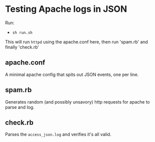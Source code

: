 # Testing Apache logs in JSON

Run:

* `sh run.sh`

This will run `httpd` using the apache.conf here, then run 'spam.rb' and finally 'check.rb'

## apache.conf

A minimal apache config that spits out JSON events, one per line.

## spam.rb

Generates random (and possibly unsavory) http requests for apache to parse and log.

## check.rb

Parses the `access_json.log` and verifies it's all valid.

